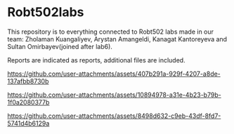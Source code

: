# Robt502labs
This repository is to everything connected to Robt502 labs made in our team: Zholaman Kuangaliyev, Arystan Amangeldi, Kanagat Kantoreyeva and Sultan Omirbayev(joined after lab6).

Reports are indicated as reports, additional files are included.



https://github.com/user-attachments/assets/407b291a-929f-4207-a8de-137afbb8730b



https://github.com/user-attachments/assets/10894978-a31e-4b23-b79b-1f0a2080377b



https://github.com/user-attachments/assets/8498d632-c9eb-43df-8fd7-5741d4b6129a





